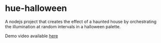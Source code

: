 # hue-halloween
A nodejs project that creates the effect of a haunted house by orchestrating the illumination at random intervals in a halloween palette.

Demo video available [here](https://youtu.be/gLfxaS1PQc0)
